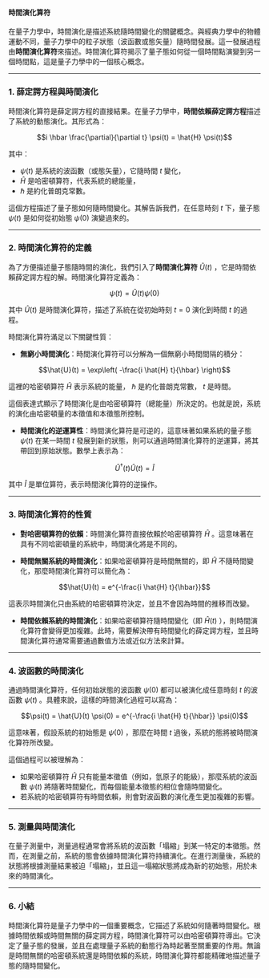 #### 時間演化算符

在量子力學中，時間演化是描述系統隨時間變化的關鍵概念。與經典力學中的物體運動不同，量子力學中的粒子狀態（波函數或態矢量）隨時間發展。這一發展過程由**時間演化算符**來描述。時間演化算符揭示了量子態如何從一個時間點演變到另一個時間點，這是量子力學中的一個核心概念。

---

### **1. 薛定諤方程與時間演化**

時間演化算符是薛定諤方程的直接結果。在量子力學中，**時間依賴薛定諤方程**描述了系統的動態演化。其形式為：

```math
i \hbar \frac{\partial}{\partial t} \psi(t) = \hat{H} \psi(t)
```

其中：
-  $`\psi(t)`$  是系統的波函數（或態矢量），它隨時間  $`t`$  變化，
-  $`\hat{H}`$  是哈密頓算符，代表系統的總能量，
-  $`\hbar`$  是約化普朗克常數。

這個方程描述了量子態如何隨時間變化。其解告訴我們，在任意時刻  $`t`$  下，量子態  $`\psi(t)`$  是如何從初始態  $`\psi(0)`$  演變過來的。

---

### **2. 時間演化算符的定義**

為了方便描述量子態隨時間的演化，我們引入了**時間演化算符**  $`\hat{U}(t)`$ ，它是時間依賴薛定諤方程的解。時間演化算符定義為：

```math
\psi(t) = \hat{U}(t) \psi(0)
```

其中  $`\hat{U}(t)`$  是時間演化算符，描述了系統在從初始時刻  $`t = 0`$  演化到時間  $`t`$  的過程。

時間演化算符滿足以下關鍵性質：
- **無窮小時間演化**：時間演化算符可以分解為一個無窮小時間間隔的積分：
  
```math
\hat{U}(t) = \exp\left( -\frac{i \hat{H} t}{\hbar} \right)
```

  這裡的哈密頓算符  $`\hat{H}`$  表示系統的能量， $`\hbar`$  是約化普朗克常數， $`t`$  是時間。

這個表達式顯示了時間演化是由哈密頓算符（總能量）所決定的。也就是說，系統的演化由哈密頓量的本徵值和本徵態所控制。

- **時間演化的逆運算性**：時間演化算符是可逆的，這意味著如果系統的量子態  $`\psi(t)`$  在某一時間  $`t`$  發展到新的狀態，則可以通過時間演化算符的逆運算，將其帶回到原始狀態。數學上表示為：
  
```math
\hat{U}^\dagger(t) \hat{U}(t) = \hat{I}
```

  其中  $`\hat{I}`$  是單位算符，表示時間演化算符的逆操作。

---

### **3. 時間演化算符的性質**

- **對哈密頓算符的依賴**：時間演化算符直接依賴於哈密頓算符  $`\hat{H}`$ 。這意味著在具有不同哈密頓量的系統中，時間演化將是不同的。

- **時間無關系統的時間演化**：如果哈密頓算符是時間無關的，即  $`\hat{H}`$  不隨時間變化，那麼時間演化算符可以簡化為：
  
```math
\hat{U}(t) = e^{-\frac{i \hat{H} t}{\hbar}}
```

  這表示時間演化只由系統的哈密頓算符決定，並且不會因為時間的推移而改變。

- **時間依賴系統的時間演化**：如果哈密頓算符隨時間變化（即  $`\hat{H}(t)`$ ），則時間演化算符會變得更加複雜。此時，需要解決帶有時間變化的薛定諤方程，並且時間演化算符通常需要通過數值方法或近似方法來計算。

---

### **4. 波函數的時間演化**

通過時間演化算符，任何初始狀態的波函數  $`\psi(0)`$  都可以被演化成任意時刻  $`t`$  的波函數  $`\psi(t)`$ 。具體來說，這樣的時間演化過程可以寫為：

```math
\psi(t) = \hat{U}(t) \psi(0) = e^{-\frac{i \hat{H} t}{\hbar}} \psi(0)
```

這意味著，假設系統的初始態是  $`\psi(0)`$ ，那麼在時間  $`t`$  過後，系統的態將被時間演化算符所改變。

這個過程可以被理解為：
- 如果哈密頓算符  $`\hat{H}`$  只有能量本徵值（例如，氫原子的能級），那麼系統的波函數  $`\psi(t)`$  將隨著時間變化，而每個能量本徵態的相位會隨時間變化。
- 若系統的哈密頓算符有時間依賴，則會對波函數的演化產生更加複雜的影響。

---

### **5. 測量與時間演化**

在量子測量中，測量過程通常會將系統的波函數「塌縮」到某一特定的本徵態。然而，在測量之前，系統的態會依據時間演化算符持續演化。在進行測量後，系統的狀態將根據測量結果被迫「塌縮」，並且這一塌縮狀態將成為新的初始態，用於未來的時間演化。

---

### **6. 小結**

時間演化算符是量子力學中的一個重要概念，它描述了系統如何隨著時間變化。根據時間依賴或時間無關的薛定諤方程，時間演化算符可以由哈密頓算符導出。它決定了量子態的發展，並且在處理量子系統的動態行為時起著至關重要的作用。無論是時間無關的哈密頓系統還是時間依賴的系統，時間演化算符都能精確地描述量子態的隨時間變化。